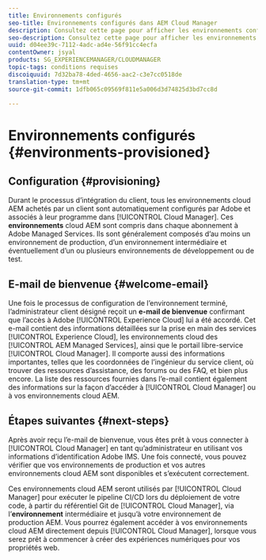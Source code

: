 ```yaml
---
title: Environnements configurés
seo-title: Environnements configurés dans AEM Cloud Manager
description: Consultez cette page pour afficher les environnements configurés dans Cloud Manager.
seo-description: Consultez cette page pour afficher les environnements configurés dans AEM Cloud Manager.
uuid: d04ee39c-7112-4adc-ad4e-56f91cc4ecfa
contentOwner: jsyal
products: SG_EXPERIENCEMANAGER/CLOUDMANAGER
topic-tags: conditions requises
discoiquuid: 7d32ba78-4ded-4656-aac2-c3e7cc0518de
translation-type: tm+mt
source-git-commit: 1dfb065c09569f811e5a006d3d74825d3bd7cc8d

---
```



# Environnements configurés {#environments-provisioned}

## Configuration {#provisioning}

Durant le processus d’intégration du client, tous les environnements cloud AEM achetés par un client sont automatiquement configurés par Adobe et associés à leur programme dans [!UICONTROL Cloud Manager]. Ces **environnements** cloud AEM sont compris dans chaque abonnement à Adobe Managed Services. Ils sont généralement composés d’au moins un environnement de production, d’un environnement intermédiaire et éventuellement d’un ou plusieurs environnements de développement ou de test.

## E-mail de bienvenue {#welcome-email}

Une fois le processus de configuration de l’environnement terminé, l’administrateur client désigné reçoit un **e-mail de bienvenue** confirmant que l’accès à Adobe [!UICONTROL Experience Cloud] lui a été accordé. Cet e-mail contient des informations détaillées sur la prise en main des services [!UICONTROL Experience Cloud], les environnements cloud des [!UICONTROL AEM Managed Services], ainsi que le portail libre-service [!UICONTROL Cloud Manager]. Il comporte aussi des informations importantes, telles que les coordonnées de l’ingénieur du service client, où trouver des ressources d’assistance, des forums ou des FAQ, et bien plus encore. La liste des ressources fournies dans l’e-mail contient également des informations sur la façon d’accéder à [!UICONTROL Cloud Manager] ou à vos environnements cloud AEM.

## Étapes suivantes {#next-steps}

Après avoir reçu l’e-mail de bienvenue, vous êtes prêt à vous connecter à [!UICONTROL Cloud Manager] en tant qu’administrateur en utilisant vos informations d’identification Adobe IMS. Une fois connecté, vous pouvez vérifier que vos environnements de production et vos autres environnements cloud AEM sont disponibles et s’exécutent correctement.

Ces environnements cloud AEM seront utilisés par [!UICONTROL Cloud Manager] pour exécuter le pipeline CI/CD lors du déploiement de votre code, à partir du référentiel Git de [!UICONTROL Cloud Manager], via l’**environnement** intermédiaire et jusqu’à votre environnement de production AEM. Vous pourrez également accéder à vos environnements cloud AEM directement depuis [!UICONTROL Cloud Manager], lorsque vous serez prêt à commencer à créer des expériences numériques pour vos propriétés web.
